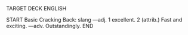 TARGET DECK
ENGLISH

START
Basic
Cracking
Back: slang —adj. 1 excellent. 2 (attrib.) Fast and exciting. —adv. Outstandingly.
END
